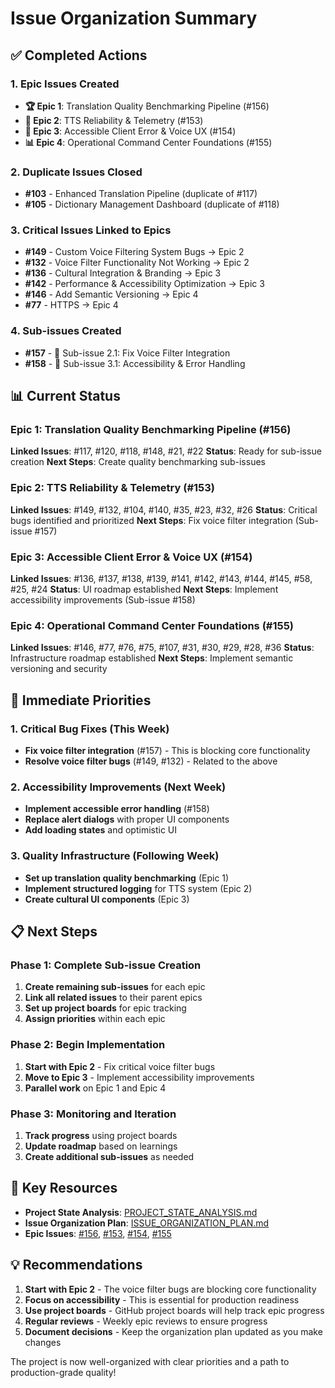 # Issue Organization Summary

## ✅ Completed Actions

### 1. Epic Issues Created
- **🏆 Epic 1**: Translation Quality Benchmarking Pipeline (#156)
- **🔧 Epic 2**: TTS Reliability & Telemetry (#153) 
- **🎨 Epic 3**: Accessible Client Error & Voice UX (#154)
- **📊 Epic 4**: Operational Command Center Foundations (#155)

### 2. Duplicate Issues Closed
- **#103** - Enhanced Translation Pipeline (duplicate of #117)
- **#105** - Dictionary Management Dashboard (duplicate of #118)

### 3. Critical Issues Linked to Epics
- **#149** - Custom Voice Filtering System Bugs → Epic 2
- **#132** - Voice Filter Functionality Not Working → Epic 2
- **#136** - Cultural Integration & Branding → Epic 3
- **#142** - Performance & Accessibility Optimization → Epic 3
- **#146** - Add Semantic Versioning → Epic 4
- **#77** - HTTPS → Epic 4

### 4. Sub-issues Created
- **#157** - 🔧 Sub-issue 2.1: Fix Voice Filter Integration
- **#158** - 🎨 Sub-issue 3.1: Accessibility & Error Handling

## 📊 Current Status

### Epic 1: Translation Quality Benchmarking Pipeline (#156)
**Linked Issues**: #117, #120, #118, #148, #21, #22
**Status**: Ready for sub-issue creation
**Next Steps**: Create quality benchmarking sub-issues

### Epic 2: TTS Reliability & Telemetry (#153)
**Linked Issues**: #149, #132, #104, #140, #35, #23, #32, #26
**Status**: Critical bugs identified and prioritized
**Next Steps**: Fix voice filter integration (Sub-issue #157)

### Epic 3: Accessible Client Error & Voice UX (#154)
**Linked Issues**: #136, #137, #138, #139, #141, #142, #143, #144, #145, #58, #25, #24
**Status**: UI roadmap established
**Next Steps**: Implement accessibility improvements (Sub-issue #158)

### Epic 4: Operational Command Center Foundations (#155)
**Linked Issues**: #146, #77, #76, #75, #107, #31, #30, #29, #28, #36
**Status**: Infrastructure roadmap established
**Next Steps**: Implement semantic versioning and security

## 🎯 Immediate Priorities

### 1. Critical Bug Fixes (This Week)
- **Fix voice filter integration** (#157) - This is blocking core functionality
- **Resolve voice filter bugs** (#149, #132) - Related to the above

### 2. Accessibility Improvements (Next Week)
- **Implement accessible error handling** (#158)
- **Replace alert dialogs** with proper UI components
- **Add loading states** and optimistic UI

### 3. Quality Infrastructure (Following Week)
- **Set up translation quality benchmarking** (Epic 1)
- **Implement structured logging** for TTS system (Epic 2)
- **Create cultural UI components** (Epic 3)

## 📋 Next Steps

### Phase 1: Complete Sub-issue Creation
1. **Create remaining sub-issues** for each epic
2. **Link all related issues** to their parent epics
3. **Set up project boards** for epic tracking
4. **Assign priorities** within each epic

### Phase 2: Begin Implementation
1. **Start with Epic 2** - Fix critical voice filter bugs
2. **Move to Epic 3** - Implement accessibility improvements
3. **Parallel work** on Epic 1 and Epic 4

### Phase 3: Monitoring and Iteration
1. **Track progress** using project boards
2. **Update roadmap** based on learnings
3. **Create additional sub-issues** as needed

## 🔗 Key Resources

- **Project State Analysis**: [PROJECT_STATE_ANALYSIS.md](PROJECT_STATE_ANALYSIS.md)
- **Issue Organization Plan**: [ISSUE_ORGANIZATION_PLAN.md](ISSUE_ORGANIZATION_PLAN.md)
- **Epic Issues**: [#156](https://github.com/liijamiilmfs/english-to-libran-text-to-voice/issues/156), [#153](https://github.com/liijamiilmfs/english-to-libran-text-to-voice/issues/153), [#154](https://github.com/liijamiilmfs/english-to-libran-text-to-voice/issues/154), [#155](https://github.com/liijamiilmfs/english-to-libran-text-to-voice/issues/155)

## 💡 Recommendations

1. **Start with Epic 2** - The voice filter bugs are blocking core functionality
2. **Focus on accessibility** - This is essential for production readiness
3. **Use project boards** - GitHub project boards will help track epic progress
4. **Regular reviews** - Weekly epic reviews to ensure progress
5. **Document decisions** - Keep the organization plan updated as you make changes

The project is now well-organized with clear priorities and a path to production-grade quality!
